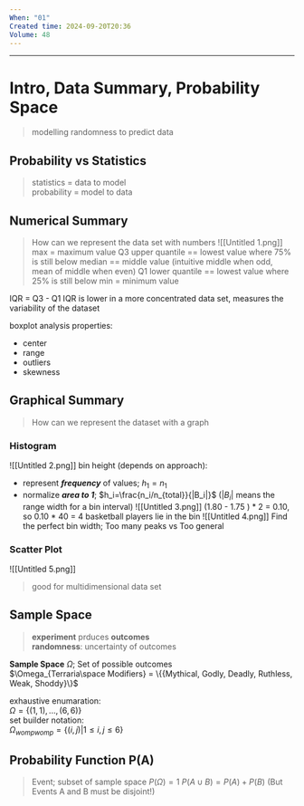 ```yaml
---
When: "01"
Created time: 2024-09-20T20:36
Volume: 48
---
```

---
# Intro, Data Summary, Probability Space

> modelling randomness to predict data
## Probability vs Statistics

> statistics = data to model  
> probability = model to data  
## Numerical Summary

> How can we represent the data set with numbers
![[Untitled 1.png]]
max = maximum value
Q3 upper quantile == lowest value where 75% is still below
median == middle value (intuitive middle when odd, mean of middle when even)
Q1 lower quantile == lowest value where 25% is still below
min = minimum value
  
IQR = Q3 - Q1
IQR is lower in a more concentrated data set, measures the variability of the dataset
  
boxplot analysis properties:
- center
- range
- outliers
- skewness
## Graphical Summary

> How can we represent the dataset with a graph
### Histogram
![[Untitled 2.png]]
bin height (depends on approach):
- represent _**frequency**_ of values; $h_1 = n_1$
- normalize _**area to 1**_; $h_i=\frac{n_i/n_{total}}{|B_i|}$ ($|B_i|$ means the range width for a bin interval)
![[Untitled 3.png]]
(1.80 - 1.75 ) * 2 = 0.10, so 0.10 * 40 = 4 basketball players lie in the bin
![[Untitled 4.png]]
Find the perfect bin width; Too many peaks vs Too general
### Scatter Plot
![[Untitled 5.png]]

> good for multidimensional data set
## Sample Space

> **experiment** prduces **outcomes**  
> **randomness**: uncertainty of outcomes
  
**Sample Space** $\Omega$; Set of possible outcomes  
$\Omega_{Terraria\space Modifiers} = \{{Mythical, Godly, Deadly, Ruthless, Weak, Shoddy}\}$  
  
exhaustive enumaration:  
$\Omega = \{(1,1), ... , (6, 6)\}$  
set builder notation:  
$\Omega_{wompwomp} = \{(i, j)|1\leq i, j \leq 6\}$
## Probability Function P(A)

> Event; subset of sample space
$P(\Omega) = 1$
$P(A \cup B) = P(A) + P(B)$ (But Events A and B must be disjoint!)
